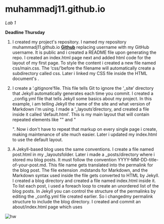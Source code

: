 # muhammadj11.github.io

*Lab 1*

**Deadline Thursday**

1. I created my project's repository. I named my repository muhammadj11.github.io **[Github](https://github.com/MuhammadJ11/muhammadj11.github.io)** replacing username with my GitHub username. It is public and i created a README file upon generating the repo. I created an index.html page next and added html code for the layout of my first page. To style the content i created a new file named css/main.css. The ‘css/’before the filename will automatically create a subdirectory called css. Later i linked my CSS file inside the HTML document's <head>.

2. I create a ‘.gitignore’file. This file tells Git to ignore the ‘_site’ directory that Jekyll automatically generates each time you commit. I created a _config.yml file that tells Jekyll some basics about my project. In this example, i am telling Jekyll the name of the site and what version of Markdown i'm using.
 I made a ‘_layouts’directory, and created a file inside it called ‘default.html’. This is my main layout that will contain repeated elements like  "<head>" and    "<footer>". Now i don't have to repeat that markup on every single page i create, making maintenance of site much easier. Later i updated my index.html to use the default layout.
  
3. A Jekyll-based blog uses the same conventions. I create a file named post.html in my _layoutsfolder. Later i made a _posts/directory where i stored mu blog posts. It must follow the convention YYYY-MM-DD-title-of-your-post.md. This file name gets translated into the permalink for the blog post. The file extension .mdstands for Markdown, and the Markdown syntax used inside the file gets converted to HTML by Jekyll. I created a blog directory and created a file named index.html inside it. To list each post, i used a foreach loop to create an unordered list of the blog posts. In Jekyll you can control the structure of the permalinks by editing the _config.yml file created earlier. So i changedmy permalink structure to include the blog directory. I created and commit an about/index.html page which uses

  
  
![hw](https://user-images.githubusercontent.com/90790091/134825253-74994059-4963-4f38-ae61-19c0498cd006.png)


